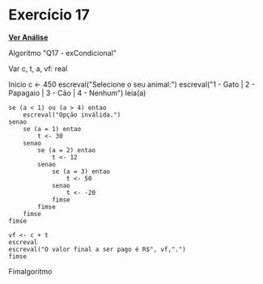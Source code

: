 # Exercício 17

[**Ver Análise**](Analise17.md)

Algoritmo "Q17 - exCondicional"

Var
c, t, a, vf: real

Inicio
    c <- 450
    escreval("Selecione o seu animal:")
    escreval("1 - Gato | 2 - Papagaio | 3 - Cão | 4 - Nenhum")
    leia(a)

    se (a < 1) ou (a > 4) entao
        escreval("Opção inválida.")
    senao
        se (a = 1) entao
            t <- 30
        senao
            se (a = 2) entao
                t <- 12
            senao
                se (a = 3) entao
                    t <- 50
                senao
                    t <- -20
                fimse
            fimse
        fimse
    fimse

    vf <- c + t
    escreval
    escreval("O valor final a ser pago é R$", vf,".")
    fimse

Fimalgoritmo
